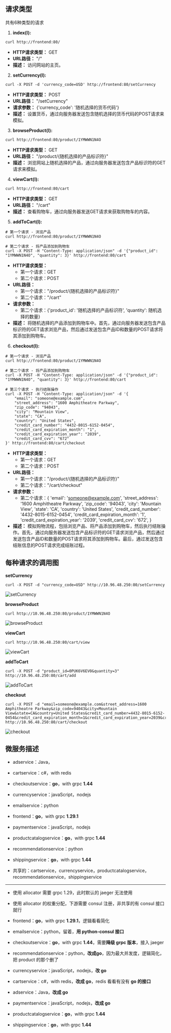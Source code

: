 ## 请求类型
共有6种类型的请求


1. **index(l):**
```
curl http://frontend:80/
```

   - **HTTP请求类型：** GET
   - **URL路径：** "/"
   - **描述：** 访问网站的主页。

2. **setCurrency(l):**
```
curl -X POST -d 'currency_code=USD' http://frontend:80/setCurrency
```
   - **HTTP请求类型：** POST
   - **URL路径：** "/setCurrency"
   - **请求参数：** {'currency_code': '随机选择的货币代码'}
   - **描述：** 设置货币，通过向服务器发送包含随机选择的货币代码的POST请求来模拟。

3. **browseProduct(l):**
```
curl http://frontend:80/product/1YMWWN1N4O
```
   - **HTTP请求类型：** GET
   - **URL路径：** "/product/{随机选择的产品标识符}"
   - **描述：** 浏览网站上随机选择的产品，通过向服务器发送包含产品标识符的GET请求来模拟。

4. **viewCart(l):**
```
curl http://frontend:80/cart
```
   - **HTTP请求类型：** GET
   - **URL路径：** "/cart"
   - **描述：** 查看购物车，通过向服务器发送GET请求来获取购物车的内容。

5. **addToCart(l):**
```
# 第一个请求 - 浏览产品
curl http://frontend:80/product/1YMWWN1N4O

# 第二个请求 - 将产品添加到购物车
curl -X POST -H "Content-Type: application/json" -d '{"product_id": "1YMWWN1N4O", "quantity": 3}' http://frontend:80/cart

```
   - **HTTP请求类型：** 
     - 第一个请求：GET
     - 第二个请求：POST
   - **URL路径：** 
     - 第一个请求："/product/{随机选择的产品标识符}"
     - 第二个请求："/cart"
   - **请求参数：**
     - 第二个请求：{'product_id': '随机选择的产品标识符', 'quantity': 随机选择的数量}
   - **描述：** 将随机选择的产品添加到购物车中。首先，通过向服务器发送包含产品标识符的GET请求浏览产品，然后通过发送包含产品ID和数量的POST请求将其添加到购物车。

6. **checkout(l):**
```
# 第一个请求 - 浏览产品
curl http://frontend:80/product/1YMWWN1N4O

# 第二个请求 - 将产品添加到购物车
curl -X POST -H "Content-Type: application/json" -d '{"product_id": "1YMWWN1N4O", "quantity": 3}' http://frontend:80/cart

# 第三个请求 - 执行结账操作
curl -X POST -H "Content-Type: application/json" -d '{
    "email": "someone@example.com",
    "street_address": "1600 Amphitheatre Parkway",
    "zip_code": "94043",
    "city": "Mountain View",
    "state": "CA",
    "country": "United States",
    "credit_card_number": "4432-8015-6152-0454",
    "credit_card_expiration_month": "1",
    "credit_card_expiration_year": "2039",
    "credit_card_cvv": "672"
}' http://frontend:80/cart/checkout
```
   - **HTTP请求类型：** 
     - 第一个请求：GET
     - 第二个请求：POST
   - **URL路径：** 
     - 第一个请求："/product/{随机选择的产品标识符}"
     - 第二个请求："/cart/checkout"
   - **请求参数：**
     - 第二个请求：{
         'email': 'someone@example.com',
         'street_address': '1600 Amphitheatre Parkway',
         'zip_code': '94043',
         'city': 'Mountain View',
         'state': 'CA',
         'country': 'United States',
         'credit_card_number': '4432-8015-6152-0454',
         'credit_card_expiration_month': '1',
         'credit_card_expiration_year': '2039',
         'credit_card_cvv': '672',
       }
   - **描述：** 模拟购物流程，包括浏览产品、将产品添加到购物车，然后执行结账操作。首先，通过向服务器发送包含产品标识符的GET请求浏览产品，然后通过发送包含产品ID和数量的POST请求将其添加到购物车。最后，通过发送包含结账信息的POST请求完成结账过程。

## 每种请求的调用图
**setCurrency**
```
curl -X POST -d "currency_code=USD" http://10.96.48.250:80/setCurrency
```
![setCurrency](./image/setCurrency.png)

**browseProduct**
```
curl http://10.96.48.250:80/product/1YMWWN1N4O
```
![browseProduct](./image/browseProduct.png)

**viewCart**
```
curl http://10.96.48.250:80/cart/view
```
![viewCart](./image/viewCart.png)

**addToCart**
```
curl -X POST -d "product_id=0PUK6V6EV0&quantity=3" http://10.96.48.250:80/cart/add
```
![addToCart](./image/addToCart.png)

**checkout**
```
curl -X POST -d "email=someone@example.com&street_address=1600 Amphitheatre Parkway&zip_code=94043&city=Mountain View&state=CA&country=United States&credit_card_number=4432-8015-6152-0454&credit_card_expiration_month=1&credit_card_expiration_year=2039&credit_card_cvv=672" http://10.96.48.250:80/cart/checkout
```
![checkout](./image/checkout.png)

## 微服务描述
* adservice：Java，
* cartservice：c#，with redis
* checkoutservice：**go**，with grpc **1.44**
* currencyservice：javaScript，nodejs
* emailservice：python
* frontend：**go**，with grpc **1.29.1**
* paymentservice：javaScript，nodejs
* productcatalogservice：**go**，with grpc **1.44**
* recommendationservice：python
* shippingservice：**go**，with grpc **1.44**

* 共享的：cartservice，currencyservice，productcatalogservice，recommendationservice，shippingservice
---
* 使用 allocator 需要 grpc 1.29，此时默认的 jaeger 无法使用
* 使用 allocator 的权重分配，下游需要 consul 注册，非共享的有 consul 接口就行

* frontend：**go**，with grpc **1.29.1**，逻辑看看简化
* emailservice：python，留着，**用 python-consul 接口**
* checkoutservice：**go**，with grpc **1.44**，需要**降级 grpc 版本**，接入 jaeger
* recommendationservice：python，**改成go**，因为最大并发度，逻辑简化，把 product 的那个删了
* currencyservice：javaScript，nodejs，**改 go**
* cartservice：c#，with redis，**改成 go**，redis 看看有没有 **go 的接口**
* adservice：Java，**改成 go**
* paymentservice：javaScript，nodejs，**改成 go**
* productcatalogservice：**go**，with grpc **1.44**
* shippingservice：**go**，with grpc **1.44**